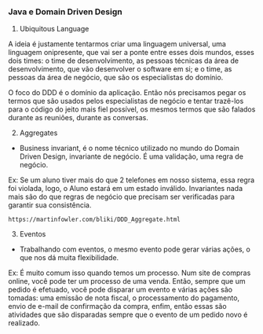 ### Java e Domain Driven Design

1. Ubiquitous Language

A ideia é justamente tentarmos criar uma linguagem universal, uma linguagem onipresente, que vai ser a ponte entre esses dois mundos, esses dois times: o time de desenvolvimento, as pessoas técnicas da área de desenvolvimento, que vão desenvolver o software em si; e o time, as pessoas da área de negócio, que são os especialistas do domínio.

O foco do DDD é o domínio da aplicação. Então nós precisamos pegar os termos que são usados pelos especialistas de negócio e tentar trazê-los para o código do jeito mais fiel possível, os mesmos termos que são falados durante as reuniões, durante as conversas.

2. Aggregates

 - Business invariant, é o nome técnico utilizado no mundo do Domain Driven Design, invariante de negócio. É uma validação, uma regra de negócio.

 Ex: Se um aluno tiver mais do que 2 telefones em nosso sistema, essa regra foi violada, logo, o Aluno estará em um estado inválido. Invariantes nada mais são do que regras de negócio que precisam ser verificadas para garantir sua consistência.

 `https://martinfowler.com/bliki/DDD_Aggregate.html`

 3. Eventos

 - Trabalhando com eventos, o mesmo evento pode gerar várias ações, o que nos dá muita flexibilidade.

 Ex: É muito comum isso quando temos um processo. Num site de compras online, você pode ter um processo de uma venda.
 Então, sempre que um pedido é efetuado, você pode disparar um evento e várias ações são tomadas: uma emissão de nota fiscal, o processamento do pagamento, envio de e-mail de confirmação da compra, enfim, então essas são atividades que são disparadas sempre que o evento de um pedido novo é realizado.

 








